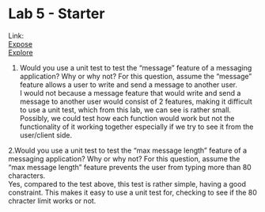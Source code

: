 # Lab 5 - Starter
Link: <br>
[Expose](https://sphan07.github.io/CSE110_Lab5/expose.html) <br>
[Explore](https://sphan07.github.io/CSE110_Lab5/explore.html) <br>

1. Would you use a unit test to test the “message” feature of a messaging application? Why or why not? For this question, assume the “message” feature allows a user to write and send a message to another user. <br>
I would not because a message feature that would write and send a message to another user would consist of 2 features, making it difficult to use a unit test, which from this lab, we can see is rather small. Possibly, we could test how each function would work but not the functionality of it working together especially if we try to see it from the user/client side. <br>

2.Would you use a unit test to test the “max message length” feature of a messaging application? Why or why not? For this question, assume the “max message length” feature prevents the user from typing more than 80 characters. <br>Yes, compared to the test above, this test is rather simple, having a good constraint. This makes it easy to use a unit test for, checking to see if the 80 chracter limit works or not.
